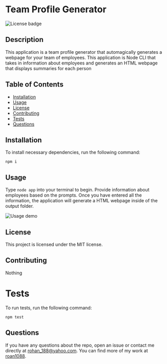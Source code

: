 # Team Profile Generator

![License badge](https://img.shields.io/badge/license-MIT-blue.svg)

## Description
This application is a team profile generator that automagically generates a webpage for your team of employees. This application is Node CLI that takes in information about employees and generates an HTML webpage that displays summaries for each person

## Table of Contents
- [Installation](#installation)
- [Usage](#usage)
- [License](#license)
- [Contributing](#contributing)
- [Tests](#tests)
- [Questions](#questions)

## Installation
To install necessary dependencies, run the following command:
```
npm i
```

## Usage
Type `node app` into your terminal to begin. Provide information about employees based on the prompts. Once you have entered all the information, the application will generate a HTML webpage inside of the output folder.

![Usage demo](./images/usage-demo.gif)

## License
This project is licensed under the MIT license.

## Contributing
Nothing

# Tests
To run tests, run the following command:
```
npm test
```

## Questions
If you have any questions about the repo, open an issue or contact me directly at rohan_188@yahoo.com. You can find more of my work at [roan1088](https://github.com/roan1088).
